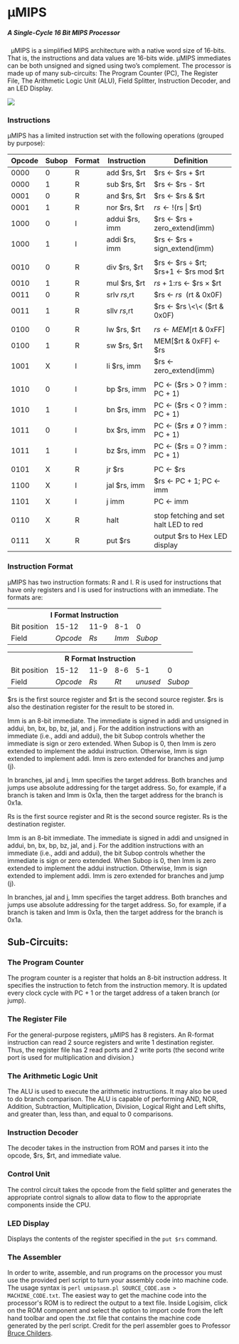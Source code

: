 # μMIPS
##### A Single-Cycle 16 Bit MIPS Processor
&nbsp;
µMIPS is a simplified MIPS architecture with a native word size of 16-bits. That is, the instructions and data values are 16-bits wide. µMIPS immediates can be both unsigned and signed using two’s complement. The processor is made up of many sub-circuits: The Program Counter (PC), The Register File, The Arithmetic Logic Unit (ALU), Field Splitter, Instruction Decoder, and an LED Display.

![](https://github.com/StevenMonty/MuMIPS/blob/master/CPU.png)

### Instructions
µMIPS has a limited instruction set with the following operations (grouped by purpose):

| Opcode | Subop | Format |    Instruction   | Definition                             |
|--------|-------|--------|------------------|----------------------------------------|
| 0000   | 0     | R      |  add $rs, $rt    | $rs ← $rs + $rt                        |
| 0000   | 1     | R      |  sub $rs, $rt    | $rs ← $rs - $rt                        |
| 0001   | 0     | R      |  and $rs, $rt    | $rs ← $rs & $rt                        |
| 0001   | 1     | R      |  nor $rs, $rt    | $rs ← !($rs \| $rt)                    |
| 1000   | 0     | I      |  addui $rs, imm  | $rs ← $rs + zero_extend(imm)           |
| 1000   | 1     | I      |  addi $rs, imm   | $rs ← $rs + sign_extend(imm)           |
|        |       |        |                  |                                        |
| 0010   | 0     | R      |  div $rs, $rt    | $rs ← $rs ÷ $rt; $rs+1 ← $rs mod $rt   |
| 0010   | 1     | R      |  mul $rs, $rt    | $rs+1:$rs ← $rs × $rt                  |
| 0011   | 0     | R      |  srlv $rs,$rt    | $rs ← $rs \>\> ($rt & 0x0F)            |
| 0011   | 1     | R      |  sllv $rs,$rt    | $rs ← $rs \<\< ($rt & 0x0F)            |
|        |       |        |                  |                                        |
| 0100   | 0     | R      |  lw $rs, $rt     | $rs ← MEM[$rt & 0xFF]                  |
| 0100   | 1     | R      |  sw $rs, $rt     | MEM[$rt & 0xFF] ← $rs                  |
| 1001   | X     | I      |  li $rs, imm     | $rs ← zero_extend(imm)                 |
|        |       |        |                  |                                        |
| 1010   | 0     | I      |  bp $rs, imm     | PC ← ($rs > 0 ? imm : PC + 1)          |
| 1010   | 1     | I      |  bn $rs, imm     | PC ← ($rs < 0 ? imm : PC + 1)          |
| 1011   | 0     | I      |  bx $rs, imm     | PC ← ($rs ≠ 0 ? imm : PC + 1)          |
| 1011   | 1     | I      |  bz $rs, imm     | PC ← ($rs = 0 ? imm : PC + 1)          |
|        |       |        |                  |                                        |
| 0101   | X     | R      |  jr $rs          | PC ← $rs                               |
| 1100   | X     | I      |  jal $rs, imm    | $rs ← PC + 1; PC ← imm                 |
| 1101   | X     | I      |  j imm           | PC ← imm                               |
|        |       |        |                  |                                        |
| 0110   | X     | R      |  halt            | stop fetching and set halt LED to red  |
| 0111   | X     | R      |  put $rs         | output $rs to Hex LED display          |

### Instruction Format

µMIPS has two instruction formats: R and I. R is used for instructions that have only registers
and I is used for instructions with an immediate. The formats are:

<table>
  <tr>
    <th colspan="6"><span style="font-weight:bold">I Format Instruction</span></th>
  </tr>
  <tr>
    <td>Bit position</td>
    <td>15-12</td>
    <td>11-9</td>
    <td colspan="2">8-1</td>
    <td>0</td>
  </tr>
  <tr>
    <td>Field</td>
    <td><span style="font-style:italic">Opcode</span></td>
    <td><span style="font-style:italic">Rs</span></td>
    <td colspan="2"><span style="font-style:italic">Imm</span></td>
    <td><span style="font-style:italic">Subop</span></td>
  </tr>
</table>

<table>
  <tr>
    <th colspan="6"><span style="font-weight:bold">R Format Instruction</span></th>
  </tr>
  <tr>
    <td>Bit position</td>
    <td>15-12</td>
    <td>11-9</td>
    <td>8-6</td>
    <td>5-1</td>
    <td>0</td>
  </tr>
  <tr>
    <td>Field</td>
    <td><span style="font-style:italic">Opcode</span></td>
    <td><span style="font-style:italic">Rs</span></td>
    <td><span style="font-style:italic">Rt</span></td>
    <td><span style="font-style:italic">unused</span></td>
    <td><span style="font-style:italic">Subop</span></td>
  </tr>
</table>


$rs is the first source register and $rt is the second source register. $rs is also the destination register for the result to be stored in.

Imm is an 8-bit immediate. The immediate is signed in addi and unsigned in addui, bn, bx, bp, bz, jal, and j. For the addition instructions with an immediate (i.e., addi and addui), the bit Subop controls whether the immediate is sign or zero extended. When Subop is 0, then Imm is zero extended to implement the addui instruction. Otherwise, Imm is sign extended to implement addi. Imm is zero extended for branches and jump (j).

In branches, jal and j, Imm specifies the target address. Both branches and jumps use absolute addressing for the target address. So, for example, if a branch is taken and Imm is 0x1a, then the target address for the branch is 0x1a.

Rs is the first source register and Rt is the second source register. Rs is the destination register.

Imm is an 8-bit immediate. The immediate is signed in addi and unsigned in addui, bn, bx, bp, bz, jal, and j. For the addition instructions with an immediate (i.e., addi and addui), the bit Subop controls whether the immediate is sign or zero extended. When Subop is 0, then Imm is zero extended to implement the addui instruction. Otherwise, Imm is sign extended to implement addi. Imm is zero extended for branches and jump (j).

In branches, jal and j, Imm specifies the target address. Both branches and jumps use absolute addressing for the target address. So, for example, if a branch is taken and Imm is 0x1a, then the target address for the branch is 0x1a.

## Sub-Circuits:

### The Program Counter
The program counter is a register that holds an 8-bit instruction address. It specifies the instruction to fetch from the instruction memory. It is updated every clock cycle with PC + 1 or the target address of a taken branch (or jump).

### The Register File
For the general-purpose registers, µMIPS has 8 registers. An R-format instruction can read 2 source registers and write 1 destination register. Thus, the register file has 2 read ports and 2 write ports (the second write port is used for multiplication and division.)

### The Arithmetic Logic Unit
The ALU is used to execute the arithmetic instructions. It may also be used to do branch comparison. The ALU is capable of performing AND, NOR, Addition, Subtraction, Multiplication, Division, Logical Right and Left shifts, and greater than, less than, and equal to 0 comparisons.  

### Instruction Decoder
The decoder takes in the instruction from ROM and parses it into the opcode, $rs, $rt, and immediate value.

### Control Unit
The control circuit takes the opcode from the field splitter and generates the appropriate control signals to allow data to flow to the appropriate components inside the CPU.

### LED Display
Displays the contents of the register specified in the ```put $rs``` command.

### The Assembler
In order to write, assemble, and run programs on the processor you must use the provided perl script to turn your assembly code into machine code. The usage syntax is ```perl umipsasm.pl SOURCE_CODE.asm > MACHINE_CODE.txt```. The easiest way to get the machine code into the processor's ROM is to redirect the output to a text file. Inside Logisim, click on the ROM component and select the option to import code from the left hand toolbar and open the .txt file that contains the machine code generated by the perl script. Credit for the perl assembler goes to Professor [Bruce Childers](http://people.cs.pitt.edu/~childers/).
